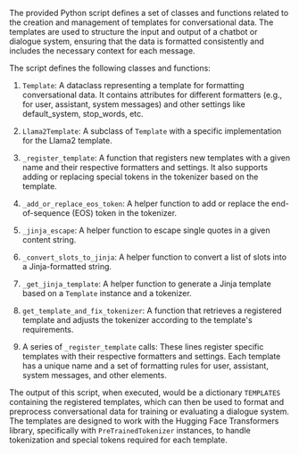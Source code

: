 The provided Python script defines a set of classes and functions related to the creation and management of templates for conversational data. The templates are used to structure the input and output of a chatbot or dialogue system, ensuring that the data is formatted consistently and includes the necessary context for each message.

The script defines the following classes and functions:

1. `Template`: A dataclass representing a template for formatting conversational data. It contains attributes for different formatters (e.g., for user, assistant, system messages) and other settings like default_system, stop_words, etc.

2. `Llama2Template`: A subclass of `Template` with a specific implementation for the Llama2 template.

3. `_register_template`: A function that registers new templates with a given name and their respective formatters and settings. It also supports adding or replacing special tokens in the tokenizer based on the template.

4. `_add_or_replace_eos_token`: A helper function to add or replace the end-of-sequence (EOS) token in the tokenizer.

5. `_jinja_escape`: A helper function to escape single quotes in a given content string.

6. `_convert_slots_to_jinja`: A helper function to convert a list of slots into a Jinja-formatted string.

7. `_get_jinja_template`: A helper function to generate a Jinja template based on a `Template` instance and a tokenizer.

8. `get_template_and_fix_tokenizer`: A function that retrieves a registered template and adjusts the tokenizer according to the template's requirements.

9. A series of `_register_template` calls: These lines register specific templates with their respective formatters and settings. Each template has a unique name and a set of formatting rules for user, assistant, system messages, and other elements.

The output of this script, when executed, would be a dictionary `TEMPLATES` containing the registered templates, which can then be used to format and preprocess conversational data for training or evaluating a dialogue system. The templates are designed to work with the Hugging Face Transformers library, specifically with `PreTrainedTokenizer` instances, to handle tokenization and special tokens required for each template.
